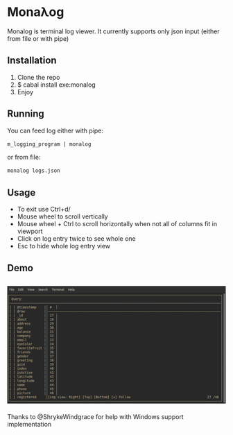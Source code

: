 # Monaλog

Monalog is terminal log viewer. It currently supports only json input (either from file or with pipe)

## Installation
  1. Clone the repo
  2. $ cabal install exe:monalog
  3. Enjoy

## Running 
You can feed log either with pipe:
```bash
m_logging_program | monalog 
```
or from file:
```bash
monalog logs.json
```
## Usage
* To exit use Ctrl+d/
* Mouse wheel to scroll vertically
* Mouse wheel + Ctrl to scroll horizontally when not all of columns fit in viewport
* Click on log entry twice to see whole one
* Esc to hide whole log entry view

## Demo
![Demo](./demo.gif)
---
Thanks to @ShrykeWindgrace for help with Windows support implementation
